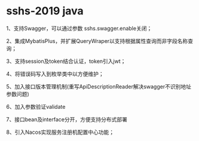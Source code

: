 # sshs-2019 java

1、支持Swagger，可以通过参数 sshs.swagger.enable关闭；

2、集成MybatisPlus，并扩展QueryWraper以支持根据属性查询而非字段名称查询；

3、支持session及token结合认证，token引入jwt；

4、将错误码写入到枚举类中以方便维护；

5、加入接口版本管理机制(重写ApiDescriptionReader解决swagger不识别地址参数问题)

6、加入参数验证validate


7、接口bean及interface分开，方便支持分布式部署

8、引入Nacos实现服务注册机配置中心功能；



